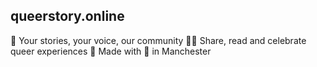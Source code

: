 ## queerstory.online

🫶 Your stories, your voice, our community
🏳️‍🌈 Share, read and celebrate queer experiences
🐝 Made with 💜 in Manchester
